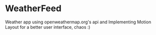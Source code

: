 # WeatherFeed
Weather app using openweathermap.org's api and Implementing Motion Layout for a better user interface, chaos :)
